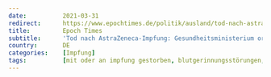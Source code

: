 ```yaml
---
date:          2021-03-31
redirect:      https://www.epochtimes.de/politik/ausland/tod-nach-astrazeneca-impfung-gesundheitsministerium-ordnet-autopsie-einer-63-jaehrigen-an-a3483250.html
title:         Epoch Times
subtitle:      'Tod nach AstraZeneca-Impfung: Gesundheitsministerium ordnet Autopsie einer 63-Jährigen an'
country:       DE
categories:    [Impfung]
tags:          [mit oder an impfung gestorben, blutgerinnungsstörungen, astrazeneca]
---
```


